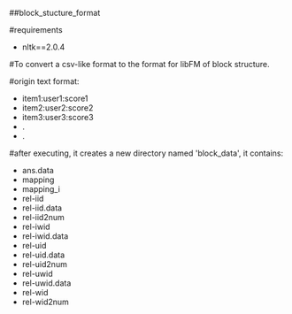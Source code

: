 ##block_stucture_format


#requirements

- nltk==2.0.4


#To convert a csv-like format to the format for libFM of block structure.

#origin text format:

- item1:user1:score1
- item2:user2:score2
- item3:user3:score3
- .
- .

#after executing, it creates a new directory named 'block_data', it contains:

- ans.data
- mapping
- mapping_i
- rel-iid
- rel-iid.data
- rel-iid2num
- rel-iwid
- rel-iwid.data
- rel-uid
- rel-uid.data
- rel-uid2num
- rel-uwid
- rel-uwid.data
- rel-wid
- rel-wid2num

